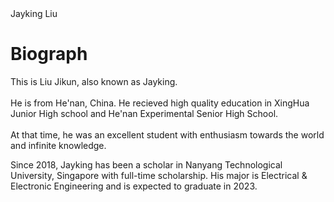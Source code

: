 <html>
<style>
body {
  background-image: url('bg.png');
  background-repeat: no-repeat;
}
</style>
<body>
<h>
Jayking Liu
</h>
  <h1>Biograph</h1>
  <p>
    This is Liu Jikun, also known as Jayking. <br></br>  He is from He'nan, China. He recieved high quality education in XingHua Junior High school and He'nan Experimental Senior High School. <br></br>  At that time, he was an excellent student with enthusiasm towards the world and infinite knowledge.
  </p>
  <p>
    Since 2018, Jayking has been a scholar in Nanyang Technological University, Singapore with full-time scholarship. His major is Electrical & Electronic Engineering and is expected to graduate in 2023.
  </p>
</body>
</html>
